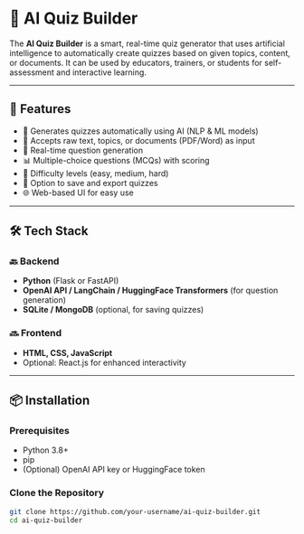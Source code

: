 # 🧠 AI Quiz Builder

The **AI Quiz Builder** is a smart, real-time quiz generator that uses artificial intelligence to automatically create quizzes based on given topics, content, or documents. It can be used by educators, trainers, or students for self-assessment and interactive learning.

---

## 🚀 Features

- 🤖 Generates quizzes automatically using AI (NLP & ML models)
- 📄 Accepts raw text, topics, or documents (PDF/Word) as input
- 🔄 Real-time question generation
- 📊 Multiple-choice questions (MCQs) with scoring
- 🎯 Difficulty levels (easy, medium, hard)
- 💾 Option to save and export quizzes
- 🌐 Web-based UI for easy use

---

## 🛠️ Tech Stack

### 🔙 Backend
- **Python** (Flask or FastAPI)
- **OpenAI API / LangChain / HuggingFace Transformers** (for question generation)
- **SQLite / MongoDB** (optional, for saving quizzes)

### 🔜 Frontend
- **HTML, CSS, JavaScript**
- Optional: React.js for enhanced interactivity

---

## 📦 Installation

### Prerequisites

- Python 3.8+
- pip
- (Optional) OpenAI API key or HuggingFace token

### Clone the Repository

```bash
git clone https://github.com/your-username/ai-quiz-builder.git
cd ai-quiz-builder
